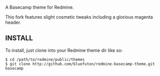 A Basecamp theme for Redmine.

This fork features slight cosmetic tweaks including a glorious magenta header.

INSTALL
-------

To install, just clone into your Redmine theme dir like so:

    $ cd /path/to/redmine/public/themes
    $ git clone http://github.com/bluefuton/redmine-basecamp-theme.git basecamp

